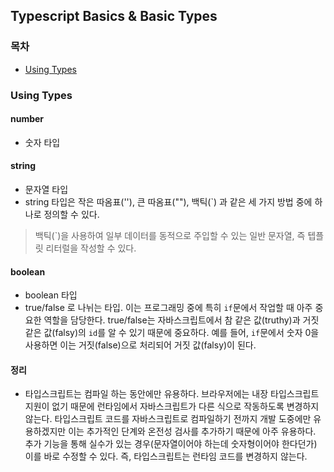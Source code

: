 ## Typescript Basics & Basic Types

### 목차

- [Using Types](#)

### Using Types

#### number

- 숫자 타입

#### string

- 문자열 타입
- string 타입은 작은 따옴표(''), 큰 따옴표(""), 백틱(`) 과 같은 세 가지 방법 중에 하나로 정의할 수 있다.

> 백틱(`)을 사용하여 일부 데이터를 동적으로 주입할 수 있는 일반 문자열, 즉 텝플릿 리터럴을 작성할 수 있다.

#### boolean

- boolean 타입
- true/false 로 나뉘는 타입. 이는 프로그래밍 중에 특히 `if`문에서 작업할 때 아주 중요한 역할을 담당한다. true/false는 자바스크립트에서 참 같은 값(truthy)과 거짓 같은 값(falsy)의 `id`를 알 수 있기 때문에 중요하다. 예를 들어, `if`문에서 숫자 0을 사용하면 이는 거짓(false)으로 처리되어 거짓 값(falsy)이 된다.

#### 정리

- 타입스크립트는 컴파일 하는 동안에만 유용하다. 브라우저에는 내장 타입스크립트 지원이 없기 때문에 런타임에서 자바스크립트가 다른 식으로 작동하도록 변경하지 않는다. 타입스크립트 코드를 자바스크립트로 컴파일하기 전까지 개발 도중에만 유용하겠지만 이는 추가적인 단계와 온전성 검사를 추가하기 때문에 아주 유용하다. 추가 기능을 통해 실수가 있는 경우(문자열이어야 하는데 숫자형이어야 한다던가) 이를 바로 수정할 수 있다. 즉, 타입스크립트는 런타임 코드를 변경하지 않는다.

</br>
